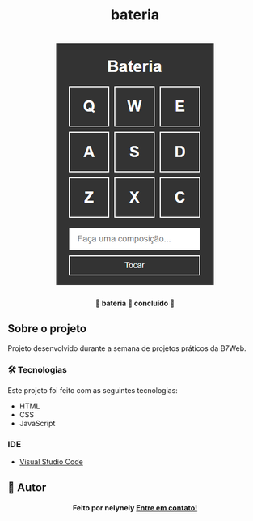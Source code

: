 <h1 align="center">bateria</h1>

<h1 align="center">
    <img alt="bateria" title="bateria" src="assets/screenshot.png">
</h1>

<h4 align="center"> 
	🚧 bateria 🚀 concluído  🚧
</h4>

## Sobre o projeto

<p>Projeto desenvolvido durante a semana de projetos práticos da B7Web.</p>

### 🛠 Tecnologias

Este projeto foi feito com as seguintes tecnologias:
- HTML
- CSS
- JavaScript

### IDE

- [Visual Studio Code](https://code.visualstudio.com/)

## 🦸 Autor
<h4 align="center">
  Feito por nelynely <a href="https://www.linkedin.com/in/f-nely/">Entre em contato!</a>
</h4>
